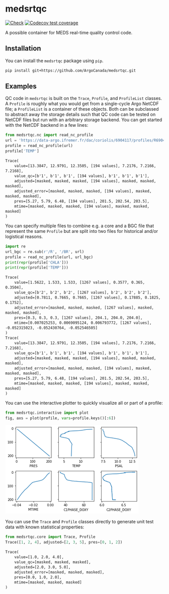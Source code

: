 # medsrtqc

[![Check](https://github.com/ArgoCanada/medsrtqc/actions/workflows/check.yaml/badge.svg)](https://github.com/ArgoCanada/medsrtqc/actions/workflows/check.yaml)
[![Codecov test coverage](https://codecov.io/gh/ArgoCanada/medsrtqc/branch/master/graph/badge.svg)](https://codecov.io/gh/ArgoCanada/medsrtqc?branch=master)

A possible container for MEDS real-time quality control code.

## Installation

You can install the `medsrtqc` package using `pip`.

``` bash
pip install git+https://github.com/ArgoCanada/medsrtqc.git
```

## Examples

QC code in `medsrtqc` is built on the `Trace`, `Profile`, and `ProfileList` classes. A `Profile` is roughly what you would get from a single-cycle Argo NetCDF file; a `ProfileList` is a container of these objects. Both can be subclassed to abstract away the storage details such that QC code can be tested on NetCDF files but run with an arbitrary storage backend. You can get started with the NetCDF backend in a few lines:


```python
from medsrtqc.nc import read_nc_profile
url = 'https://data-argo.ifremer.fr/dac/coriolis/6904117/profiles/R6904117_085.nc'
profile = read_nc_profile(url)
profile['TEMP']
```




    Trace(
        value=[13.3847, 12.9791, 12.3505, [194 values], 7.2176, 7.2166, 7.2168],
        value_qc=[b'1', b'1', b'1', [194 values], b'1', b'1', b'1'],
        adjusted=[masked, masked, masked, [194 values], masked, masked, masked],
        adjusted_error=[masked, masked, masked, [194 values], masked, masked, masked],
        pres=[5.27, 5.79, 6.48, [194 values], 201.5, 202.54, 203.5],
        mtime=[masked, masked, masked, [194 values], masked, masked, masked]
    )



You can specify multiple files to combine e.g. a core and a BGC file that represent the same `Profile` but are split into two files for historical and/or logistical reasons.


```python
import re
url_bgc = re.sub(r'/R', '/BR', url)
profile = read_nc_profile(url, url_bgc)
print(repr(profile['CHLA']))
print(repr(profile['TEMP']))
```

    Trace(
        value=[1.5622, 1.533, 1.533, [1267 values], 0.3577, 0.365, 0.3504],
        value_qc=[b'2', b'2', b'2', [1267 values], b'2', b'2', b'2'],
        adjusted=[0.7811, 0.7665, 0.7665, [1267 values], 0.17885, 0.1825, 0.1752],
        adjusted_error=[masked, masked, masked, [1267 values], masked, masked, masked],
        pres=[0.3, 0.3, 0.3, [1267 values], 204.1, 204.0, 204.0],
        mtime=[0.007025253, 0.0069095124, 0.006793772, [1267 values], -0.052315023, -0.052430764, -0.052546505]
    )
    Trace(
        value=[13.3847, 12.9791, 12.3505, [194 values], 7.2176, 7.2166, 7.2168],
        value_qc=[b'1', b'1', b'1', [194 values], b'1', b'1', b'1'],
        adjusted=[masked, masked, masked, [194 values], masked, masked, masked],
        adjusted_error=[masked, masked, masked, [194 values], masked, masked, masked],
        pres=[5.27, 5.79, 6.48, [194 values], 201.5, 202.54, 203.5],
        mtime=[masked, masked, masked, [194 values], masked, masked, masked]
    )


You can use the interactive plotter to quickly visualize all or part of a profile:


```python
from medsrtqc.interactive import plot
fig, axs = plot(profile, vars=profile.keys()[:6])
```



![png](README_files/README_5_0.png)



You can use the `Trace` and `Profile` classes directly to generate unit test data with known statistical properties:


```python
from medsrtqc.core import Trace, Profile
Trace([1, 2, 4], adjusted=[2, 3, 5], pres=[0, 1, 2])
```




    Trace(
        value=[1.0, 2.0, 4.0],
        value_qc=[masked, masked, masked],
        adjusted=[2.0, 3.0, 5.0],
        adjusted_error=[masked, masked, masked],
        pres=[0.0, 1.0, 2.0],
        mtime=[masked, masked, masked]
    )



